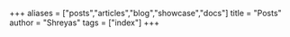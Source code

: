 +++
aliases = ["posts","articles","blog","showcase","docs"]
title = "Posts"
author = "Shreyas"
tags = ["index"]
+++
